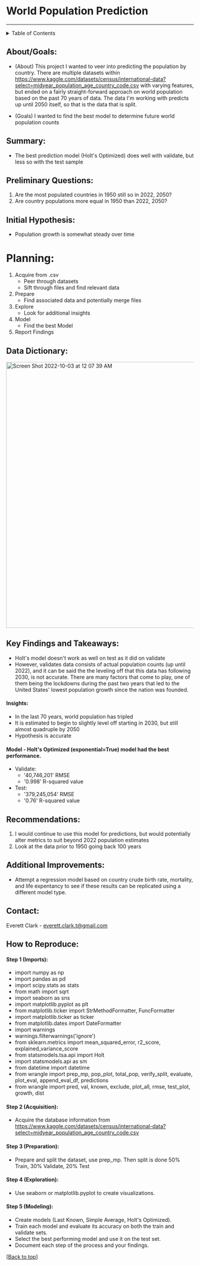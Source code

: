 # World Population Prediction
--------------
<!-- TABLE OF CONTENTS -->
<details>
  <summary>Table of Contents</summary>
  <ol>
    <li><a href="#about">About</a>
    <li><a href="#summary">Summary</a></li>
    <li><a href="#preliminary-questions">Questions</a></li>
    <li><a href="#planning">Planning</a></li>
    <li><a href="#data-dictionary">Data Dictionary</a></li>
    <li><a href="#Key-Findings-and-Takeaways">Key Findings and Takeaways</a></li>
    <li><a href="#recommendations">Recommendations</a></li>
    <li><a href="#additional-improvements">Additional Improvements</a></li>
    <li><a href="#contact">Contact</a></li>
    <li><a href="#how-to-reproduce">How to Reproduce</a></li>
  </ol>
</details>
    
## About/Goals:
- (About) This project I wanted to veer into predicting the population by country. There are multiple datasets within https://www.kaggle.com/datasets/census/international-data?select=midyear_population_age_country_code.csv with varying features, but ended on a fairly straight-forward approach on world population based on the past 70 years of data. The data I'm working with predicts up until 2050 itself, so that is the data that is split.

- (Goals) I wanted to find the best model to determine future world population counts

## Summary:
- The best prediction model (Holt's Optimized) does well with validate, but less so with the test sample

## Preliminary Questions:
  1. Are the most populated countries in 1950 still so in 2022, 2050?
  1. Are country populations more equal in 1950 than 2022, 2050?

## Initial Hypothesis:
  - Population growth is somewhat steady over time

# Planning:
1. Acquire from .csv
    - Peer through datasets
    - Sift through files and find relevant data
2. Prepare
    - Find associated data and potentially merge files
3. Explore
    - Look for additional insights
4. Model
    - Find the best Model
5. Report Findings

## Data Dictionary:
<img width="713" alt="Screen Shot 2022-10-03 at 12 07 39 AM" src="https://user-images.githubusercontent.com/98612085/193505273-46f40821-2015-4d87-88a7-cbf5ef3ed32e.png">

## Key Findings and Takeaways:
- Holt's model doesn't work as well on test as it did on validate
- However, validates data consists of actual population counts (up until 2022), and it can be said the the leveling off that this data has following 2030, is not accurate. There are many factors that come to play, one of them being the lockdowns during the past two years that led to the United States' lowest population growth since the nation was founded.

#### Insights:
- In the last 70 years, world population has tripled 
- It is estimated to begin to slightly level off starting in 2030, but still almost quadruple by 2050
- Hypothesis is accurate

#### Model - Holt's Optimized (exponential=True) model had the best performance.

- Validate: 
  - '40,746,201' RMSE
  - '0.998' R-squared value
- Test: 
  - '379,245,054' RMSE
  - '0.76' R-squared value
  
## Recommendations:
  1. I would continue to use this model for predictions, but would potentially alter metrics to suit beyond 2022 population estimates
  2. Look at the data prior to 1950 going back 100 years

## Additional Improvements:
- Attempt a regression model based on country crude birth rate, mortality, and life expentancy to see if these results can be replicated using a different model type.

## Contact:
Everett Clark - everett.clark.t@gmail.com

## How to Reproduce:
#### Step 1 (Imports):  
- import numpy as np
- import pandas as pd
- import scipy.stats as stats
- from math import sqrt 
- import seaborn as sns
- import matplotlib.pyplot as plt
- from matplotlib.ticker import StrMethodFormatter, FuncFormatter
- import matplotlib.ticker as ticker
- from matplotlib.dates import DateFormatter
- import warnings
- warnings.filterwarnings('ignore')
- from sklearn.metrics import mean_squared_error, r2_score, explained_variance_score
- from statsmodels.tsa.api import Holt
- import statsmodels.api as sm
- from datetime import datetime
- from wrangle import prep_mp, pop_plot, total_pop, verify_split, evaluate, plot_eval, append_eval_df, predictions
- from wrangle import pred, val, known, exclude, plot_all, rmse, test_plot, growth, dist

#### Step 2 (Acquisition):  
- Acquire the database information from https://www.kaggle.com/datasets/census/international-data?select=midyear_population_age_country_code.csv

#### Step 3 (Preparation):  
- Prepare and split the dataset, use prep_mp. Then split is done 50% Train, 30% Validate, 20% Test

#### Step 4 (Exploration):
- Use seaborn or matplotlib.pyplot to create visualizations.

#### Step 5 (Modeling):
- Create models (Last Known, Simple Average, Holt's Optimized).
- Train each model and evaluate its accuracy on both the train and validate sets.
- Select the best performing model and use it on the test set.
- Document each step of the process and your findings.

[[Back to top](#top)]
